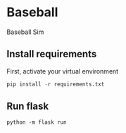 # Baseball

Baseball Sim

## Install requirements

First, activate your virtual environment

```python
pip install -r requirements.txt
```

## Run flask

```
python -m flask run
```
